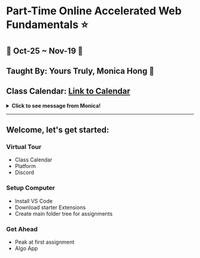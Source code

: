 # Part-Time Online Accelerated Web Fundamentals :star:
## :calendar: Oct-25 ~ Nov-19 :calendar:
## Taught By: Yours Truly, Monica Hong :dancer:
## Class Calendar: [Link to Calendar](https://docs.google.com/spreadsheets/d/1lheQ1Cu-WRzpaH2MkKkCQJPaIPgmfPf0oF4HHtd81hA/edit?usp=sharing)

<details>
<summary><b>Click to see message from Monica!</b></summary>

Welcome Ninjas!

I am excited that you are starting on your journey in this awesome world of coding! I am here not only to teach, but to support and encourage you the best I can so you can be successful. 🌱

You may have some varying emotions from excitement to being terrified, and that is okay! I see you.

I am there with excitement for those 💡lightbulb💡 moments you are going to have when something works for the first time.

I am also there with you with how hard and intense it is going to be, because I have gone through the bootcamp myself.

And I have good news! You will get through this 💪🏻 and I believe in ✨you✨.

I'm excited the next 4 weeks are going to be an adventure together! 🎢

I promise to answer any questions you may have about what we're programming and to be upfront with you so you are not surprised with anything.

I only ask that you come with a curiosity to dive in with me and do what is necessary to stay on course each week.

Welcome again and best of luck!

--Monica Hong🥰

</details>

---
## Welcome, let's get started:
### Virtual Tour
- Class Calendar
- Platform
- Discord
### Setup Computer
- Install VS Code
- Download starter Extensions
- Create main folder tree for assignments
### Get Ahead
- Peak at first assignment
- Algo App